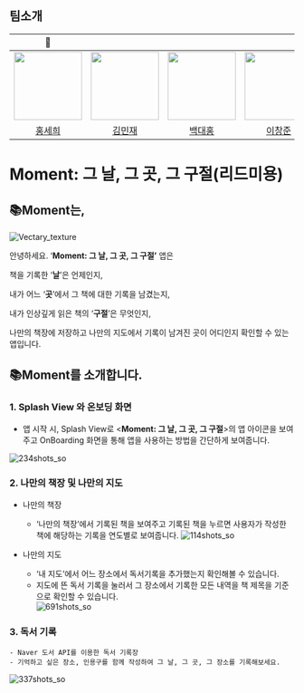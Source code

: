 


## 팀소개
<div align="center">
  
  |👑|||||
  | :-----: | :-----: | :-----: | :-----: | :-----: |
  |<img width="120" height="120" border:0px src="https://avatars.githubusercontent.com/u/103061387?v=4"/>|<img width="120" height="120" border:0px src="https://avatars.githubusercontent.com/u/80156515?v=4"/>|<img width="120" height="120" border:0px src="https://avatars.githubusercontent.com/u/75058050?v=4"/>|<img width="120" height="120" border:0px src="https://avatars.githubusercontent.com/u/109324421?v=4"/>|<img width="120" height="120" border:0px src="https://avatars.githubusercontent.com/u/120158212?v=4"/>|
  |[홍세희](https://github.com/SAY-Hong)|[김민재](https://github.com/bdrsky2010)|[백대홍](https://github.com/DevLarva)|[이창준](https://github.com/Phangg)|[정인선](https://github.com/withseon)|

</div>

# Moment:  그 날, 그 곳, 그 구절(리드미용)

## 📚Moment는,
![Vectary_texture](https://github.com/APP-iOS3rd/PJ2T3_Boooook/assets/75058050/a80f25bb-5e3e-4985-a7e6-9834b03bba93)



안녕하세요.  ‘**Moment:  그 날, 그 곳, 그 구절’** 앱은

책을 기록한  ‘**날**’은 언제인지,

내가 어느 ‘**곳**’에서 그 책에 대한 기록을 남겼는지,

내가 인상깊게 읽은 책의 ‘**구절**’은 무엇인지,

나만의 책장에 저장하고 나만의 지도에서 기록이 남겨진 곳이 어디인지 확인할 수 있는 앱입니다. 

## 📚Moment를 소개합니다.

### 1. Splash View 와 온보딩 화면

- 앱 시작 시, Splash View로 <**Moment:  그 날, 그 곳, 그 구절**>의 앱 아이콘을 보여주고
      OnBoarding 화면을 통해 앱을 사용하는 방법을 간단하게 보여줍니다. 
        
![234shots_so](https://github.com/APP-iOS3rd/PJ2T3_Boooook/assets/75058050/146a4765-6f44-4695-817f-c36dd878de79)



### 2. 나만의 책장 및 나만의 지도



 




   - 나만의 책장
        - ‘나만의 책장’에서 기록된 책을 보여주고 기록된 책을 누르면 사용자가 작성한 책에 해당하는 기록을 연도별로 보여줍니다.
![114shots_so](https://github.com/APP-iOS3rd/PJ2T3_Boooook/assets/75058050/c8fd26fa-407f-4e01-af14-c562285abdb1)

    




    
   - 나만의 지도
        - ‘내 지도’에서 어느 장소에서 독서기록을 추가했는지 확인해볼 수 있습니다.
        - 지도에 뜬 독서 기록을 눌러서 그 장소에서 기록한 모든 내역을 책 제목을 기준으로 확인할 수 있습니다.  
![691shots_so](https://github.com/APP-iOS3rd/PJ2T3_Boooook/assets/75058050/0f8a5f39-dce9-432e-9f5f-b07dee80b563)

    







### 3. 독서 기록
    - Naver 도서 API를 이용한 독서 기록장
    - 기억하고 싶은 장소, 인용구를 함께 작성하여 그 날, 그 곳, 그 장소를 기록해보세요.

![337shots_so](https://github.com/APP-iOS3rd/PJ2T3_Boooook/assets/75058050/0b67ec17-8bdf-4947-85c2-47c047f2da49)


